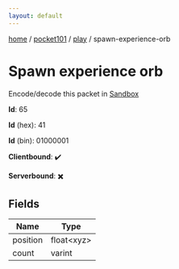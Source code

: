```yaml
---
layout: default
---
```


[home](/)  /  [pocket101](/protocol/pocket101)  /  [play](/protocol/pocket101/play)  /  spawn-experience-orb

# Spawn experience orb

Encode/decode this packet in [Sandbox](../../../sandbox/pocket101#Play.SpawnExperienceOrb)

**Id**: 65

**Id** (hex): 41

**Id** (bin): 01000001

**Clientbound**: ✔️

**Serverbound**: ✖️

## Fields

Name | Type
---|---
position | float&lt;xyz&gt;
count | varint

